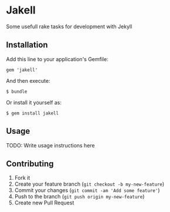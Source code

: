 # Jakell

Some usefull rake tasks for development with Jekyll

## Installation

Add this line to your application's Gemfile:

    gem 'jakell'

And then execute:

    $ bundle

Or install it yourself as:

    $ gem install jakell

## Usage

TODO: Write usage instructions here

## Contributing

1. Fork it
2. Create your feature branch (`git checkout -b my-new-feature`)
3. Commit your changes (`git commit -am 'Add some feature'`)
4. Push to the branch (`git push origin my-new-feature`)
5. Create new Pull Request
